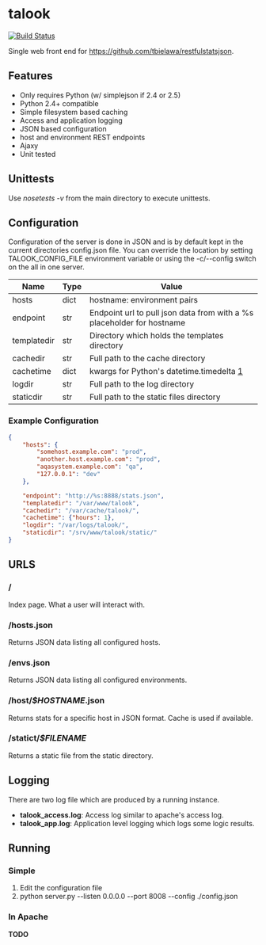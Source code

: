 # talook
[![Build Status](https://api.travis-ci.org/ashcrow/talook.png)](https://travis-ci.org/ashcrow/talook/)

Single web front end for https://github.com/tbielawa/restfulstatsjson.


## Features
* Only requires Python (w/ simplejson if 2.4 or 2.5)
* Python 2.4+ compatible
* Simple filesystem based caching
* Access and application logging
* JSON based configuration
* host and environment REST endpoints
* Ajaxy
* Unit tested


## Unittests
Use *nosetests -v* from the main directory to execute unittests.

## Configuration
Configuration of the server is done in JSON and is by default kept in the current directories config.json file.
You can override the location by setting TALOOK_CONFIG_FILE environment variable or using the -c/--config
switch on the all in one server.

| Name          | Type | Value                                         |
|---------------|------|-----------------------------------------------|
| hosts         | dict | hostname: environment pairs                   |
| endpoint      | str  | Endpoint url to pull json data from with a %s placeholder for hostname |
| templatedir   | str  | Directory which holds the templates directory |
| cachedir      | str  | Full path to the cache directory              |
| cachetime     | dict | kwargs for Python's datetime.timedelta [1](http://docs.python.org/2.6/library/datetime.html#datetime.timedelta) |
| logdir        | str  | Full path to the log directory                |
| staticdir     | str  | Full path to the static files directory       |

### Example Configuration
```json
{
    "hosts": {
        "somehost.example.com": "prod",
        "another.host.example.com": "prod",
        "aqasystem.example.com": "qa",
        "127.0.0.1": "dev"
    },

    "endpoint": "http://%s:8888/stats.json",
    "templatedir": "/var/www/talook",
    "cachedir": "/var/cache/talook/",
    "cachetime": {"hours": 1},
    "logdir": "/var/logs/talook/",
    "staticdir": "/srv/www/talook/static/"
}
```


## URLS

### /
Index page. What a user will interact with.

### /hosts.json
Returns JSON data listing all configured hosts.

### /envs.json
Returns JSON data listing all configured environments.

### /host/*$HOSTNAME*.json
Returns stats for a specific host in JSON format. Cache is used if available.

### /statict/*$FILENAME*
Returns a static file from the static directory.


## Logging
There are two log file which are produced by a running instance.

* **talook_access.log**: Access log similar to apache's access log.
* **talook_app.log**: Application level logging which logs some logic results.


## Running

### Simple
1. Edit the configuration file
2. python server.py --listen 0.0.0.0 --port 8008 --config ./config.json

### In Apache
**TODO**

